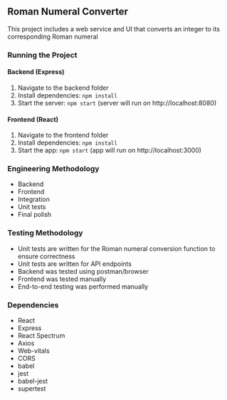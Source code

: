 ## Roman Numeral Converter

This project includes a web service and UI that converts an integer to its corresponding Roman numeral

### Running the Project

#### Backend (Express)
1. Navigate to the backend folder
2. Install dependencies: `npm install`
3. Start the server: `npm start` (server will run on http://localhost:8080)

#### Frontend (React)
1. Navigate to the frontend folder
2. Install dependencies: `npm install`
3. Start the app: `npm start` (app will run on http://localhost:3000)

### Engineering Methodology
- Backend
- Frontend
- Integration
- Unit tests
- Final polish

### Testing Methodology
- Unit tests are written for the Roman numeral conversion function to ensure correctness
- Unit tests are written for API endpoints
- Backend was tested using postman/browser
- Frontend was tested manually
- End-to-end testing was performed manually

### Dependencies
- React
- Express
- React Spectrum
- Axios
- Web-vitals
- CORS
- babel
- jest
- babel-jest
- supertest
